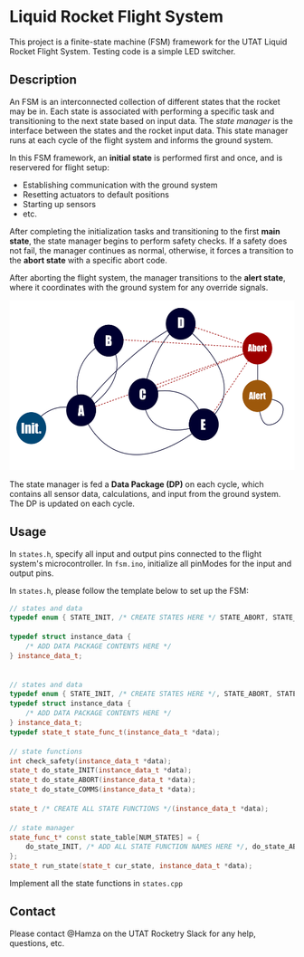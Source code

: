 # Liquid Rocket Flight System

This project is a finite-state machine (FSM) framework for the UTAT Liquid Rocket Flight System.
Testing code is a simple LED switcher.

## Description

An FSM is an interconnected collection of different states that the rocket may be in. Each state
is associated with performing a specific task and transitioning to the next state based on input data.
The *state manager* is the interface between the states and the rocket input data. This state manager
runs at each cycle of the flight system and informs the ground system.

In this FSM framework, an **initial state** is performed first and once, and is reservered for flight setup:

- Establishing communication with the ground system
- Resetting actuators to default positions
- Starting up sensors
- etc.

After completing the initialization tasks and transitioning to the first **main state**, the state manager
begins to perform safety checks. If a safety does not fail, the manager continues as normal, otherwise, it
forces a transition to the **abort state** with a specific abort code.

After aborting the flight system, the manager transitions to the **alert state**, where it coordinates
with the ground system for any override signals.

<img src="img/fsm-model.png?raw=true" height="300" width="auto">

The state manager is fed a **Data Package (DP)** on each cycle, which contains all sensor data, calculations,
and input from the ground system. The DP is updated on each cycle.

## Usage

In `states.h`, specify all input and output pins connected to the flight system's microcontroller.
In `fsm.ino`, initialize all pinModes for the input and output pins.

In `states.h`, please follow the template below to set up the FSM:

```cpp
// states and data
typedef enum { STATE_INIT, /* CREATE STATES HERE */ STATE_ABORT, STATE_COMMS, NUM_STATES } state_t;

typedef struct instance_data {
    /* ADD DATA PACKAGE CONTENTS HERE */
} instance_data_t;


// states and data
typedef enum { STATE_INIT, /* CREATE STATES HERE */, STATE_ABORT, STATE_COMMS, NUM_STATES } state_t;
typedef struct instance_data {
    /* ADD DATA PACKAGE CONTENTS HERE */
} instance_data_t;
typedef state_t state_func_t(instance_data_t *data);

// state functions
int check_safety(instance_data_t *data);
state_t do_state_INIT(instance_data_t *data);
state_t do_state_ABORT(instance_data_t *data);
state_t do_state_COMMS(instance_data_t *data);

state_t /* CREATE ALL STATE FUNCTIONS */(instance_data_t *data);

// state manager
state_func_t* const state_table[NUM_STATES] = {
    do_state_INIT, /* ADD ALL STATE FUNCTION NAMES HERE */, do_state_ABORT, do_state_COMMS
};
state_t run_state(state_t cur_state, instance_data_t *data);
```

Implement all the state functions in `states.cpp`

## Contact
Please contact @Hamza on the UTAT Rocketry Slack for any help, questions, etc.
